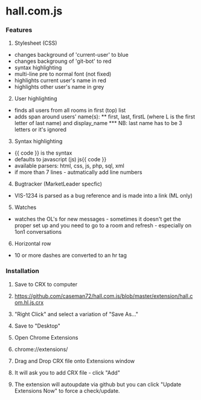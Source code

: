 hall.com.js
===========

### Features

1. Stylesheet (CSS)
  * changes background of 'current-user' to blue
  * changes backgroung of 'git-bot' to red
  * syntax highlighting
  * multi-line pre to normal font (not fixed)
  * highlights current user's name in red
  * highlights other user's name in grey

2. User highlighting
  * finds all users from all rooms in first (top) list
  * adds span around users' name(s):
  ** first, last, firstL (where L is the first letter of last name) and display_name
  *** NB: last name has to be 3 letters or it's ignored

3. Syntax highlighting
  * {{ code }} is the syntax
  * defaults to javascript (js) js{{ code }}
  * available parsers: html, css, js, php, sql, xml
  * if more than 7 lines - autmatically add line numbers

4. Bugtracker (MarketLeader specfic)
  * VIS-1234 is parsed as a bug reference and is made into a link (ML only)

5. Watches
  * watches the OL's for new messages - sometimes it doesn't get the proper set up and you need to go to a room and refresh - especially on 1on1 conversations

6. Horizontal row
  * 10 or more dashes are converted to an hr tag


### Installation

1. Save to CRX to computer
  1. https://github.com/caseman72/hall.com.js/blob/master/extension/hall.com.hl.js.crx
  2. "Right Click" and select a variation of "Save As..."
  3. Save to "Desktop"

2. Open Chrome Extensions
  1. chrome://extensions/

3. Drag and Drop CRX file onto Extensions window
  1. It will ask you to add CRX file - click "Add"

4. The extension will autoupdate via github but you can click "Update Extensions Now" to force a check/update.

